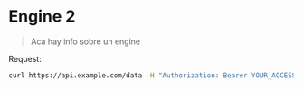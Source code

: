 # Engine 2

> Aca hay info sobre un engine


Request:

```sh
curl https://api.example.com/data -H "Authorization: Bearer YOUR_ACCESS_TOKEN" -d "param1=value1&param2=value2"
```